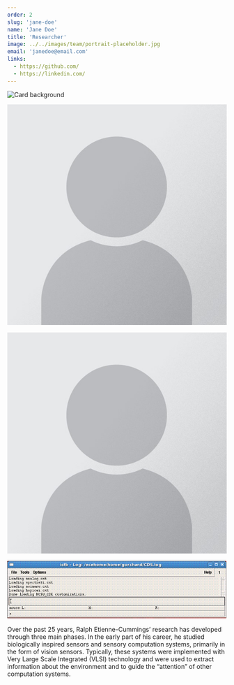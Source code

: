 ```yaml
---
order: 2
slug: 'jane-doe'
name: 'Jane Doe'
title: 'Researcher'
image: ../../images/team/portrait-placeholder.jpg
email: 'janedoe@email.com'
links:
  - https://github.com/
  - https://linkedin.com/
---
```


![Card background](https://nextui.org/images/hero-card-complete.jpeg)

![Command Interpreter Window (CIW)](../../images/team/portrait-placeholder.jpg)

![](../../images/team/portrait-placeholder.jpg)

![Command Interpreter Window (CIW)](../../images/teaching/manual/start.gif)

Over the past 25 years, Ralph Etienne-Cummings’ research has developed through three main phases. In the early part of his career, he studied biologically inspired sensors and sensory computation systems, primarily in the form of vision sensors. Typically, these systems were implemented with Very Large Scale Integrated (VLSI) technology and were used to extract information about the environment and to guide the “attention” of other
computation systems.
